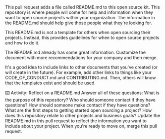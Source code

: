 This pull request adds a file called README.md to this open source kit. This repository is where people will come for help and information when they want to open source projects within your organization. The information in the README.md should help give those people what they're looking for.

This README.md is not a template for others when open sourcing their projects. Instead, this provides guidelines for when to open source projects and how to do it.

The README.md already has some great information. Customize the document with more recommendations for your company and then merge.

It's a good idea to include links to other documents that you've created (or will create in the future). For example, add other links to things like your CODE_OF_CONDUCT.md and CONTRIBUTING.md. Then, others will know that the templates exist and should be used.

⌨️ Activity: Reflect on a README.md
Answer all of these questions:
What is the purpose of this repository?
Who should someone contact if they have questions?
How should someone make contact if they have questions?
What are the first steps to getting started open sourcing a project?
How does this repository relate to other projects and business goals?
Update the README.md in this pull request to reflect the information you want to include about your project.
When you're ready to move on, merge this pull request.
